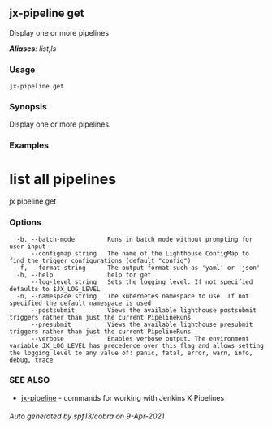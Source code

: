 ## jx-pipeline get

Display one or more pipelines

***Aliases**: list,ls*

### Usage

```
jx-pipeline get
```

### Synopsis

Display one or more pipelines.

### Examples

  # list all pipelines
  jx pipeline get

### Options

```
  -b, --batch-mode         Runs in batch mode without prompting for user input
      --configmap string   The name of the Lighthouse ConfigMap to find the trigger configurations (default "config")
  -f, --format string      The output format such as 'yaml' or 'json'
  -h, --help               help for get
      --log-level string   Sets the logging level. If not specified defaults to $JX_LOG_LEVEL
  -n, --namespace string   The kubernetes namespace to use. If not specified the default namespace is used
      --postsubmit         Views the available lighthouse postsubmit triggers rather than just the current PipelineRuns
      --presubmit          Views the available lighthouse presubmit triggers rather than just the current PipelineRuns
      --verbose            Enables verbose output. The environment variable JX_LOG_LEVEL has precedence over this flag and allows setting the logging level to any value of: panic, fatal, error, warn, info, debug, trace
```

### SEE ALSO

* [jx-pipeline](jx-pipeline.md)	 - commands for working with Jenkins X Pipelines

###### Auto generated by spf13/cobra on 9-Apr-2021
